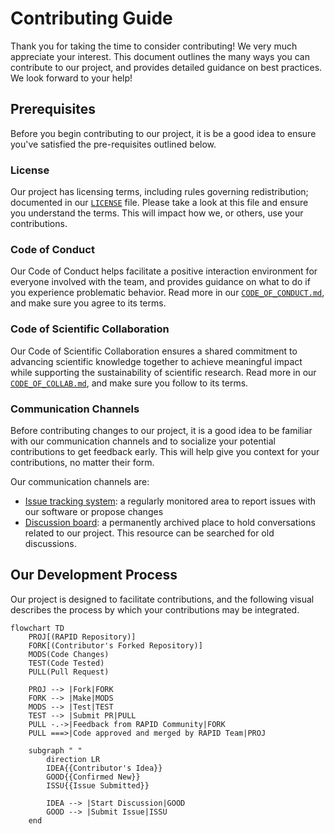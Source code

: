 # Contributing Guide

Thank you for taking the time to consider contributing! We very much appreciate
your interest. This document outlines the many ways you can contribute to our
project, and provides detailed guidance on best practices. We look forward to
your help!

## Prerequisites

Before you begin contributing to our project, it is be a good idea to ensure
you've satisfied the pre-requisites outlined below.

### License

Our project has licensing terms, including rules governing redistribution;
documented in our [`LICENSE`][URL_LICENS] file. Please take a look at this file
and ensure you understand the terms. This will impact how we, or others, use
your contributions.

### Code of Conduct

Our Code of Conduct helps facilitate a positive interaction environment for
everyone involved with the team, and provides guidance on what to do if you
experience problematic behavior. Read more in our
[`CODE_OF_CONDUCT.md`][URL_CONDUC], and make sure you agree to its terms.

### Code of Scientific Collaboration

Our Code of Scientific Collaboration ensures a shared commitment to advancing
scientific knowledge together to achieve meaningful impact while supporting the
sustainability of scientific research. Read more in our
[`CODE_OF_COLLAB.md`][URL_COLLAB], and make sure you follow to its terms.

### Communication Channels

Before contributing changes to our project, it is a good idea to be familiar
with our communication channels and to socialize your potential contributions
to get feedback early. This will help give you context for your contributions,
no matter their form.

Our communication channels are:

- [Issue tracking system][URL_ISSUES]: a regularly monitored area to report
   issues with our software or propose changes
- [Discussion board][URL_DISCUS]: a permanently archived place to hold
   conversations related to our project. This resource can be searched for old
   discussions.

## Our Development Process

Our project is designed to facilitate contributions, and the following visual
describes the process by which your contributions may be integrated.

```mermaid
flowchart TD
    PROJ[(RAPID Repository)]
    FORK[(Contributor's Forked Repository)]
    MODS(Code Changes)
    TEST(Code Tested)
    PULL(Pull Request)

    PROJ --> |Fork|FORK
    FORK --> |Make|MODS
    MODS --> |Test|TEST
    TEST --> |Submit PR|PULL
    PULL -.->|Feedback from RAPID Community|FORK
    PULL ===>|Code approved and merged by RAPID Team|PROJ

    subgraph " "
        direction LR
        IDEA{{Contributor's Idea}}
        GOOD{{Confirmed New}}
        ISSU{{Issue Submitted}}

        IDEA --> |Start Discussion|GOOD
        GOOD --> |Submit Issue|ISSU
    end
```

<!-- pyml disable-num-lines 20 line-length-->
[URL_LICENS]: https://github.com/c-h-david/rapid2/blob/main/LICENSE
[URL_CONDUC]: https://github.com/c-h-david/rapid2/blob/main/CODE_OF_CONDUCT.md
[URL_COLLAB]: https://github.com/c-h-david/rapid2/blob/main/CODE_OF_COLLAB.md
[URL_ISSUES]: https://github.com/c-h-david/rapid2/issues
[URL_DISCUS]: https://github.com/c-h-david/rapid2/discussions
